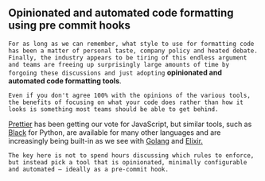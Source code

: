 ## Opinionated and automated code formatting using pre commit hooks

```For as long as we can remember, what style to use for formatting code has been a matter of personal taste, company policy and heated debate. Finally, the industry appears to be tiring of this endless argument and teams are freeing up surprisingly large amounts of time by forgoing these discussions and just adopting``` **opinionated and automated code formatting tools**. 

```Even if you don't agree 100% with the opinions of the various tools, the benefits of focusing on what your code does rather than how it looks is something most teams should be able to get behind.``` 

[Prettier](https://www.thoughtworks.com/radar/tools/prettier) has been getting our vote for JavaScript, but similar tools, such as [Black](https://github.com/ambv/black) for Python, are available for many other languages and are increasingly being built-in as we see with [Golang](https://golang.org/cmd/gofmt/) and [Elixir.](https://elixir-lang.org/blog/2018/01/17/elixir-v1-6-0-released/) 

```The key here is not to spend hours discussing which rules to enforce, but instead pick a tool that is opinionated, minimally configurable and automated — ideally as a pre-commit hook.```
